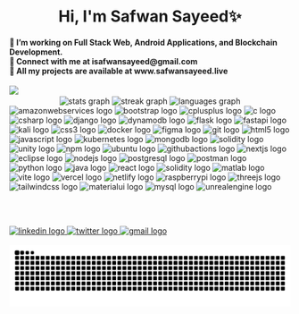 <h1 align="center">Hi, I'm Safwan Sayeed✨</h1>

<h4 align="left">
🔭 I’m working on Full Stack Web, Android Applications, and Blockchain Development.<br>
🤝 Connect with me at isafwansayeed@gmail.com<br>
💬 All my projects are available at www.safwansayeed.live
</h4>

<img src="https://visitcount.itsvg.in/api?id=sa-fw-an&icon=0&color=0" />

<div align="center">
  <img src="https://github-readme-stats.vercel.app/api?username=sa-fw-an&hide_title=true&hide_rank=false&show_icons=true&include_all_commits=true&count_private=true&disable_animations=false&theme=shadow_blue&locale=en&hide_border=false" height="150" alt="stats graph"  />
  <img src="https://streak-stats.demolab.com?user=sa-fw-an&locale=en&mode=daily&theme=shadow_blue&hide_border=false&border_radius=5" height="150" alt="streak graph"  />
  <img src="https://github-readme-stats.vercel.app/api/top-langs?username=sa-fw-an&locale=en&hide_title=false&layout=compact&card_width=320&langs_count=5&theme=shadow_blue&hide_border=false" height="150" alt="languages graph"  />
</div>

<div align="left">
  <img src="https://skillicons.dev/icons?i=aws" height="30" alt="amazonwebservices logo"  />
  <img src="https://skillicons.dev/icons?i=bootstrap" height="30" alt="bootstrap logo"  />
  <img src="https://skillicons.dev/icons?i=cpp" height="30" alt="cplusplus logo"  />
  <img src="https://skillicons.dev/icons?i=c" height="30" alt="c logo"  />
  <img src="https://skillicons.dev/icons?i=cs" height="30" alt="csharp logo"  />
  <img src="https://skillicons.dev/icons?i=django" height="30" alt="django logo"  />
  <img src="https://skillicons.dev/icons?i=dynamodb" height="30" alt="dynamodb logo"  />
  <img src="https://skillicons.dev/icons?i=flask" height="30" alt="flask logo"  />
  <img src="https://skillicons.dev/icons?i=fastapi" height="30" alt="fastapi logo"  />
  <img src="https://skillicons.dev/icons?i=kali" height="30" alt="kali logo"  />
  <img src="https://skillicons.dev/icons?i=css" height="30" alt="css3 logo"  />
  <img src="https://skillicons.dev/icons?i=docker" height="30" alt="docker logo"  />
  <img src="https://skillicons.dev/icons?i=figma" height="30" alt="figma logo"  />
  <img src="https://skillicons.dev/icons?i=git" height="30" alt="git logo"  />
  <img src="https://skillicons.dev/icons?i=html" height="30" alt="html5 logo"  />
  <img src="https://skillicons.dev/icons?i=js" height="30" alt="javascript logo"  />
  <img src="https://skillicons.dev/icons?i=kubernetes" height="30" alt="kubernetes logo"  />
  <img src="https://skillicons.dev/icons?i=mongodb" height="30" alt="mongodb logo"  />
  <img src="https://skillicons.dev/icons?i=solidity" height="30" alt="solidity logo"  />
  <img src="https://skillicons.dev/icons?i=unity" height="30" alt="unity logo"  />
  <img src="https://skillicons.dev/icons?i=npm" height="30" alt="npm logo"  />
  <img src="https://skillicons.dev/icons?i=ubuntu" height="30" alt="ubuntu logo"  />
  <img src="https://skillicons.dev/icons?i=githubactions" height="30" alt="githubactions logo"  />
  <img src="https://skillicons.dev/icons?i=nextjs" height="30" alt="nextjs logo"  />
  <img src="https://skillicons.dev/icons?i=eclipse" height="30" alt="eclipse logo"  />
  <img src="https://skillicons.dev/icons?i=nodejs" height="30" alt="nodejs logo"  />
  <img src="https://skillicons.dev/icons?i=postgres" height="30" alt="postgresql logo"  />
  <img src="https://skillicons.dev/icons?i=postman" height="30" alt="postman logo"  />
  <img src="https://skillicons.dev/icons?i=py" height="30" alt="python logo"  />
  <img src="https://skillicons.dev/icons?i=java" height="30" alt="java logo"  />
  <img src="https://skillicons.dev/icons?i=react" height="30" alt="react logo"  />
  <img src="https://skillicons.dev/icons?i=solidity" height="30" alt="solidity logo"  />
  <img src="https://skillicons.dev/icons?i=matlab" height="30" alt="matlab logo"  />
  <img src="https://skillicons.dev/icons?i=vite" height="30" alt="vite logo"  />
  <img src="https://skillicons.dev/icons?i=vercel" height="30" alt="vercel logo"  />
  <img src="https://skillicons.dev/icons?i=netlify" height="30" alt="netlify logo"  />
  <img src="https://skillicons.dev/icons?i=raspberrypi" height="30" alt="raspberrypi logo"  />
  <img src="https://skillicons.dev/icons?i=threejs" height="30" alt="threejs logo"  />
  <img src="https://skillicons.dev/icons?i=tailwind" height="30" alt="tailwindcss logo"  />
  <img src="https://skillicons.dev/icons?i=materialui" height="30" alt="materialui logo"  />
  <img src="https://skillicons.dev/icons?i=mysql" height="30" alt="mysql logo"  />
  <img src="https://skillicons.dev/icons?i=unreal" height="30" alt="unrealengine logo"  />
</div>

<br><br>

<div align="left">
  <a href="https://www.linkedin.com/in/safwan-sayeed-6a3a482a9" target="_blank">
    <img src="https://skillicons.dev/icons?i=linkedin" width="47" height="35" alt="linkedin logo"  />
  </a>
  <a href="https://twitter.com/sa-fw-an" target="_blank">
    <img src="https://skillicons.dev/icons?i=twitter" width="47" height="35" alt="twitter logo"  />
  </a>
  <a href="mailto:isafwansayeed@gmail.com" target="_blank">
    <img src="https://skillicons.dev/icons?i=gmail" width="47" height="35" alt="gmail logo"  />
  </a>
</div>

<br clear="both">

<img src="https://raw.githubusercontent.com/sa-fw-an/sa-fw-an/output/snake.svg" alt="Snake animation" />